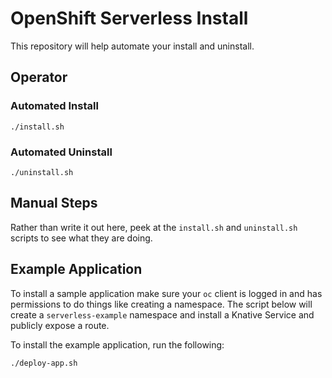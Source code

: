 # OpenShift Serverless Install

This repository will help automate your install and uninstall.

## Operator

### Automated Install

```shell
./install.sh
```

### Automated Uninstall

```shell
./uninstall.sh
```

## Manual Steps

Rather than write it out here, peek at the `install.sh` and `uninstall.sh`
scripts to see what they are doing.

## Example Application

To install a sample application make sure your `oc` client is logged in and has
permissions to do things like creating a namespace.  The script below will
create a `serverless-example` namespace and install a Knative Service
and publicly expose a route.

To install the example application, run the following:

```shell
./deploy-app.sh
```
